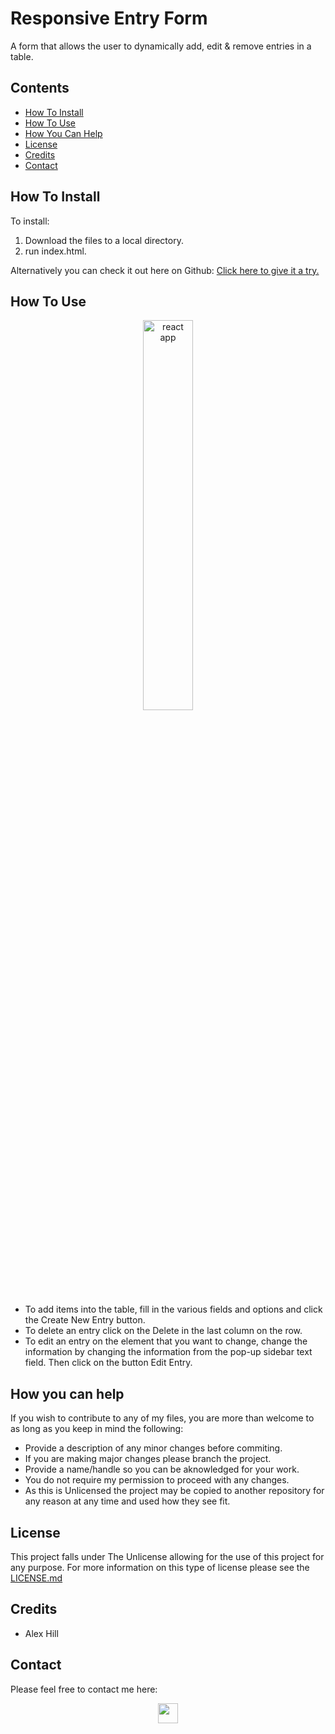 # Responsive Entry Form

A form that allows the user to dynamically add, edit & remove entries in a table.

## Contents

- [How To Install](#how-to-install)
- [How To Use](#how-to-use)
- [How You Can Help](#how-you-can-help)
- [License](#license)
- [Credits](#credits)
- [Contact](#contact)

## How To Install

To install:
1. Download the files to a local directory. 
2. run index.html.

Alternatively you can check it out here on Github: [Click here to give it a try.](https://alexhill-coder.github.io/Responsive_Entry_Form/)

## How To Use

<p align="center">
<img src="https://user-images.githubusercontent.com/119125564/218272113-30950aea-2f0f-4943-b1db-007b33b3e9d7.png" alt="react app" width="40%"/>
</p>

 - To add items into the table, fill in the various fields and options and click the Create New Entry button. 
 - To delete an entry click on the Delete in the last column on the row. 
 - To edit an entry on the element that you want to change, change the information by changing the information from the pop-up sidebar text field. Then click on the button Edit Entry.

## How you can help

If you wish to contribute to any of my files, you are more than welcome to as long as you keep in mind the following:
 - Provide a description of any minor changes before commiting.
 - If you are making major changes please branch the project.
 - Provide a name/handle so you can be aknowledged for your work.
 - You do not require my permission to proceed with any changes.
 - As this is Unlicensed the project may be copied to another repository for any reason at any time and used how they see fit.

## License

This project falls under The Unlicense allowing for the use of this project for any purpose. For more information on this type of license please see the [LICENSE.md](https://github.com/alexhill-coder/Responsive_Entry_Form/blob/main/LICENSE)

## Credits

- Alex Hill

## Contact

Please feel free to contact me here:
<p align=center>
<a href="https://www.linkedin.com/in/alex-hill-webdeveloper">
<img src="https://img.shields.io/badge/-@alex hill webdeveloper-blue?style=for-the-badge&logo=Linkedin&logoColor=white&link=https://www.linkedin.com/in/alex-hill-webdeveloper/" height=32/>
</a>
</p>
